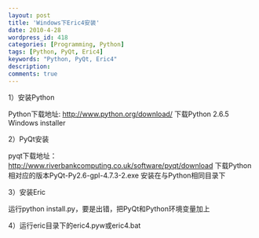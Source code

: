 ```yaml
---
layout: post
title: 'Windows下Eric4安装'
date: 2010-4-28
wordpress_id: 418
categories: [Programming, Python]
tags: [Python, PyQt, Eric4]
keywords: "Python, PyQt, Eric4"
description: 
comments: true
---
```



1）安装Python

 Python下载地址: http://www.python.org/download/
 下载Python 2.6.5 Windows installer

2）PyQt安装

 pyqt下载地址：http://www.riverbankcomputing.co.uk/software/pyqt/download
 下载Python相对应的版本PyQt-Py2.6-gpl-4.7.3-2.exe
 安装在与Python相同目录下

3）安装Eric

 运行python install.py，要是出错，把PyQt和Python环境变量加上

4）运行eric目录下的eric4.pyw或eric4.bat

